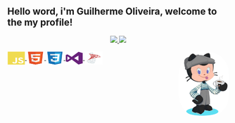 ## Hello word, i'm Guilherme Oliveira, welcome to the my profile!
<div align="center">
  <a href="https://github.com/gscodebrasil">
  <img height="180em" src="https://github-readme-stats.vercel.app/api?username=gscodebrasil&show_icons=true&theme=dracula&include_all_commits=true&count_private=true"/>
  <img height="180em" src="https://github-readme-stats.vercel.app/api/top-langs/?username=gscodebrasil&layout=compact&langs_count=7&theme=dracula"/>
</div>
<div style="display: inline_block"><br>
    <img align="center" alt="Guilherme-Js" height="30" width="40" src="https://raw.githubusercontent.com/gscodebrasil/devicons/main/icons/javascript/javascript-plain.svg">
    <img align="center" alt="Guilherme-HTML" height="30" width="40" src="https://raw.githubusercontent.com/gscodebrasil/devicons/main/icons/html5/html5-original.svg">
    <img align="center" alt="Guilherme-CSS" height="30" width="40" src="https://raw.githubusercontent.com/gscodebrasil/devicons/main/icons/css3/css3-original.svg">
    <img align="center" alt="Guilherme-VB.Net" height="30" width="40" src="https://raw.githubusercontent.com/gscodebrasil/devicons/main/icons/visualstudio/visualstudio-plain.svg">
    <img align="center" alt="Guilherme-VB.Net" height="30" width="40" src="https://raw.githubusercontent.com/gscodebrasil/devicons/main/icons/microsoftsqlserver/sql-server.svg"> 
    <img align="right" alt="Guilherme-pic" height="150" style="border-radius:50px;" src="https://github.com/gscodebrasil/devicons/blob/main/icons/github/mygitcat.png">
</div>
  
  ##  

  
